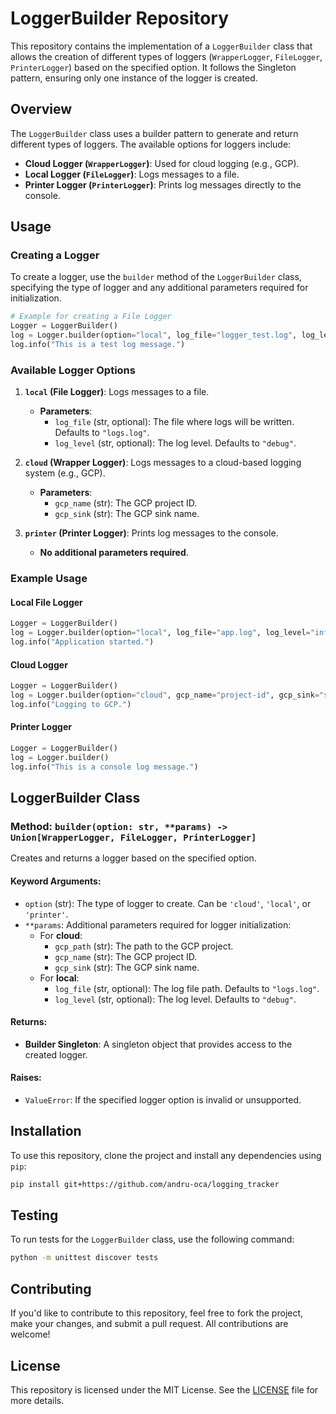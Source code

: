 
# LoggerBuilder Repository

This repository contains the implementation of a `LoggerBuilder` class that allows the creation of different types of loggers (`WrapperLogger`, `FileLogger`, `PrinterLogger`) based on the specified option. It follows the Singleton pattern, ensuring only one instance of the logger is created.

## Overview

The `LoggerBuilder` class uses a builder pattern to generate and return different types of loggers. The available options for loggers include:
- **Cloud Logger (`WrapperLogger`)**: Used for cloud logging (e.g., GCP).
- **Local Logger (`FileLogger`)**: Logs messages to a file.
- **Printer Logger (`PrinterLogger`)**: Prints log messages directly to the console.

## Usage

### Creating a Logger

To create a logger, use the `builder` method of the `LoggerBuilder` class, specifying the type of logger and any additional parameters required for initialization.

```python
# Example for creating a File Logger
Logger = LoggerBuilder()
log = Logger.builder(option="local", log_file="logger_test.log", log_level="debug")
log.info("This is a test log message.")
```

### Available Logger Options

1. **`local` (File Logger)**: Logs messages to a file.
   - **Parameters**:
     - `log_file` (str, optional): The file where logs will be written. Defaults to `"logs.log"`.
     - `log_level` (str, optional): The log level. Defaults to `"debug"`.

2. **`cloud` (Wrapper Logger)**: Logs messages to a cloud-based logging system (e.g., GCP).
   - **Parameters**:
     - `gcp_name` (str): The GCP project ID.
     - `gcp_sink` (str): The GCP sink name.

3. **`printer` (Printer Logger)**: Prints log messages to the console.
   - **No additional parameters required**.

### Example Usage

#### Local File Logger
```python
Logger = LoggerBuilder()
log = Logger.builder(option="local", log_file="app.log", log_level="info")
log.info("Application started.")
```

#### Cloud Logger
```python
Logger = LoggerBuilder()
log = Logger.builder(option="cloud", gcp_name="project-id", gcp_sink="sink-name")
log.info("Logging to GCP.")
```

#### Printer Logger
```python
Logger = LoggerBuilder()
log = Logger.builder()
log.info("This is a console log message.")
```

## LoggerBuilder Class

### Method: `builder(option: str, **params) -> Union[WrapperLogger, FileLogger, PrinterLogger]`

Creates and returns a logger based on the specified option.

#### Keyword Arguments:
- `option` (str): The type of logger to create. Can be `'cloud'`, `'local'`, or `'printer'`.
- `**params`: Additional parameters required for logger initialization:
  - For **cloud**:
    - `gcp_path` (str): The path to the GCP project.
    - `gcp_name` (str): The GCP project ID.
    - `gcp_sink` (str): The GCP sink name.
  - For **local**:
    - `log_file` (str, optional): The log file path. Defaults to `"logs.log"`.
    - `log_level` (str, optional): The log level. Defaults to `"debug"`.

#### Returns:
- **Builder Singleton**: A singleton object that provides access to the created logger.

#### Raises:
- `ValueError`: If the specified logger option is invalid or unsupported.

## Installation

To use this repository, clone the project and install any dependencies using `pip`:

```bash
pip install git+https://github.com/andru-oca/logging_tracker
```

## Testing

To run tests for the `LoggerBuilder` class, use the following command:

```bash
python -m unittest discover tests
```

## Contributing

If you'd like to contribute to this repository, feel free to fork the project, make your changes, and submit a pull request. All contributions are welcome!

## License

This repository is licensed under the MIT License. See the [LICENSE](LICENSE) file for more details.
```

